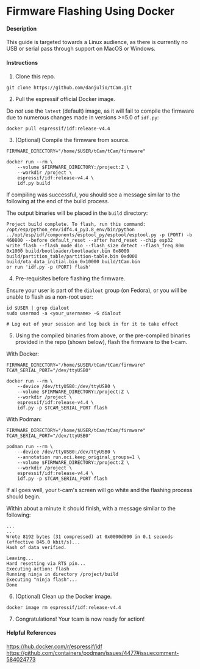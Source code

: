 Firmware Flashing Using Docker
=====

#### Description

This guide is targeted towards a Linux audience, as there is currently no USB or serial pass through support on MacOS or Windows.

#### Instructions

1. Clone this repo.

```
git clone https://github.com/danjulio/tCam.git
```

2. Pull the espressif official Docker image.

Do _not_ use the `latest` (default) image, as it will fail to compile the firmware due to numerous changes made in versions >=5.0 of `idf.py`:

```
docker pull espressif/idf:release-v4.4
```

3. (Optional) Compile the firmware from source.

```
FIRMWARE_DIRECTORY="/home/$USER/tCam/tCam/firmware"

docker run --rm \
    --volume $FIRMWARE_DIRECTORY:/project:Z \
    --workdir /project \
    espressif/idf:release-v4.4 \
    idf.py build
```

If compiling was successful, you should see a message similar to the following at the end of the build process.

The output binaries will be placed in the `build` directory:

```
Project build complete. To flash, run this command:
/opt/esp/python_env/idf4.4_py3.8_env/bin/python ../opt/esp/idf/components/esptool_py/esptool/esptool.py -p (PORT) -b 460800 --before default_reset --after hard_reset --chip esp32  write_flash --flash_mode dio --flash_size detect --flash_freq 80m 0x1000 build/bootloader/bootloader.bin 0x8000 build/partition_table/partition-table.bin 0xd000 build/ota_data_initial.bin 0x10000 build/tCam.bin
or run 'idf.py -p (PORT) flash'
```

4. Pre-requisites before flashing the firmware.

Ensure your user is part of the `dialout` group (on Fedora), or you will be unable to flash as a non-root user:

```
id $USER | grep dialout
sudo usermod -a <your_username> -G dialout

# Log out of your session and log back in for it to take effect
```

5. Using the compiled binaries from above, or the pre-compiled binaries provided in the repo (shown below), flash the firmware to the t-cam.

With Docker:

```
FIRMWARE_DIRECTORY="/home/$USER/tCam/tCam/firmware"
TCAM_SERIAL_PORT="/dev/ttyUSB0"

docker run --rm \
    --device /dev/ttyUSB0:/dev/ttyUSB0 \
    --volume $FIRMWARE_DIRECTORY:/project:Z \
    --workdir /project \
    espressif/idf:release-v4.4 \
    idf.py -p $TCAM_SERIAL_PORT flash
```

With Podman:

```
FIRMWARE_DIRECTORY="/home/$USER/tCam/tCam/firmware"
TCAM_SERIAL_PORT="/dev/ttyUSB0"

podman run --rm \
    --device /dev/ttyUSB0:/dev/ttyUSB0 \
    --annotation run.oci.keep_original_groups=1 \
    --volume $FIRMWARE_DIRECTORY:/project:Z \
    --workdir /project \
    espressif/idf:release-v4.4 \
    idf.py -p $TCAM_SERIAL_PORT flash
```

If all goes well, your t-cam's screen will go white and the flashing process should begin.

Within about a minute it should finish, with a message similar to the following:

```
...
...
Wrote 8192 bytes (31 compressed) at 0x0000d000 in 0.1 seconds (effective 845.0 kbit/s)...
Hash of data verified.

Leaving...
Hard resetting via RTS pin...
Executing action: flash
Running ninja in directory /project/build
Executing "ninja flash"...
Done
```

6. (Optional) Clean up the Docker image.

```
docker image rm espressif/idf:release-v4.4
```

7. Congratulations! Your tcam is now ready for action!

#### Helpful References
https://hub.docker.com/r/espressif/idf
https://github.com/containers/podman/issues/4477#issuecomment-584024773

